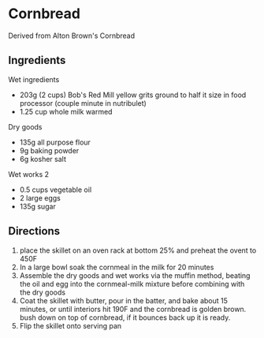 # Cornbread

Derived from Alton Brown's Cornbread

## Ingredients

Wet ingredients
 - 203g (2 cups) Bob's Red Mill yellow grits ground to half it size in food processor (couple minute in nutribulet)
 - 1.25 cup whole milk warmed

Dry goods
 - 135g all purpose flour
 - 9g baking powder
 - 6g kosher salt
 
Wet works 2
 - 0.5 cups vegetable oil
 - 2 large eggs
 - 135g sugar

## Directions
 1. place the skillet on an oven rack at bottom 25% and preheat the ovent to 450F
 1. In a large bowl soak the cornmeal in the milk for 20 minutes
 1. Assemble the dry goods and wet works via the muffin method, beating the oil and egg into the cornmeal-milk mixture before combining with the dry goods
 1. Coat the skillet with butter, pour in the batter, and bake about 15 minutes, or until interiors hit 190F and the cornbread is golden brown.  bush down on top of cornbread, if it bounces back up it is ready.
 1. Flip the skillet onto serving pan
